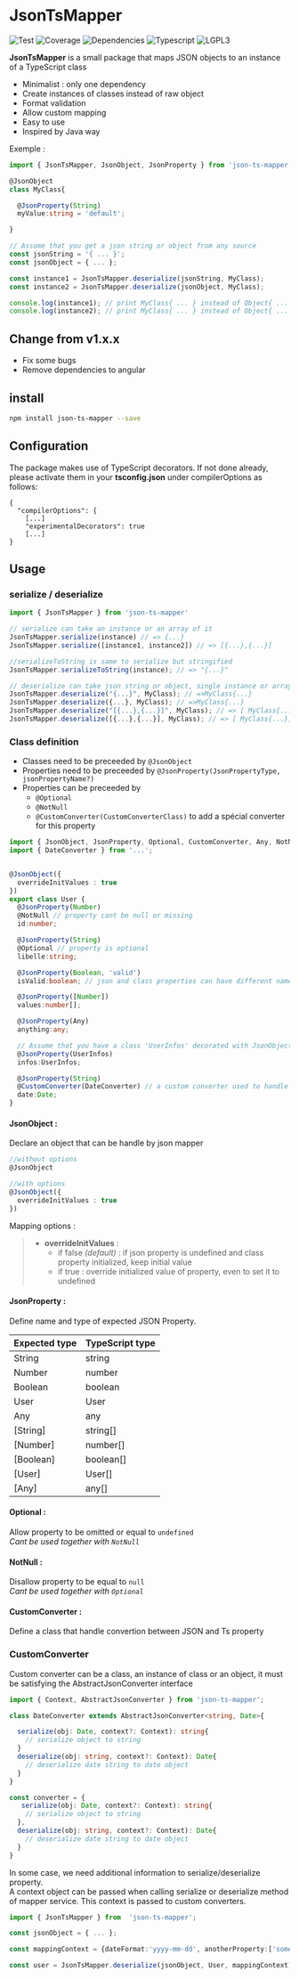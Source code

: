 # JsonTsMapper

![Test](https://img.shields.io/badge/Tests-17/17-green.svg)
![Coverage](https://img.shields.io/badge/Coverage-85%25-green.svg)
![Dependencies](https://img.shields.io/badge/Dependencies-1-green.svg)
![Typescript](https://img.shields.io/badge/Made%20with-Typescript-blue.svg)
![LGPL3](https://img.shields.io/badge/Licence-LGPL%20V3-yellow.svg)

__JsonTsMapper__ is a small package that maps JSON objects to an instance of a TypeScript class

* Minimalist : only one dependency
* Create instances of classes instead of raw object
* Format validation
* Allow custom mapping
* Easy to use
* Inspired by Java way
  
Exemple :
```ts
import { JsonTsMapper, JsonObject, JsonProperty } from 'json-ts-mapper'

@JsonObject
class MyClass{

  @JsonProperty(String)
  myValue:string = 'default';

}

// Assume that you get a json string or object from any source
const jsonString = '{ ... }';
const jsonObject = { ... };

const instance1 = JsonTsMapper.deserialize(jsonString, MyClass);
const instance2 = JsonTsMapper.deserialize(jsonObject, MyClass);

console.log(instance1); // print MyClass{ ... } instead of Object{ ... }
console.log(instance2); // print MyClass{ ... } instead of Object{ ... }
```

## Change from v1.x.x

* Fix some bugs
* Remove dependencies to angular

## install

```sh
npm install json-ts-mapper --save
```

## Configuration

The package makes use of TypeScript decorators. If not done already, please activate them in your __tsconfig.json__ under compilerOptions as follows:
```
{
  "compilerOptions": {
    [...]
    "experimentalDecorators": true
    [...]
}
```

## Usage

### serialize / deserialize
```ts
import { JsonTsMapper } from 'json-ts-mapper'

// serialize can take an instance or an array of it
JsonTsMapper.serialize(instance) // => {...}
JsonTsMapper.serialize([instance1, instance2]) // => [{...},{...}]

//serializeToString is same to serialize but stringified
JsonTsMapper.serializeToString(instance); // => "{...}"

// deserialize can take json string or object, single instance or array
JsonTsMapper.deserialize("{...}", MyClass); // =>MyClass{...}
JsonTsMapper.deserialize({...}, MyClass); // =>MyClass{...}
JsonTsMapper.deserialize("[{...},{...}]", MyClass); // => [ MyClass{...}, MyClass{...} ]
JsonTsMapper.deserialize([{...},{...}], MyClass); // => [ MyClass{...}, MyClass{...} ]

```

### Class definition

* Classes need to be preceeded by `@JsonObject`
* Properties need to be preceeded by `@JsonProperty(JsonPropertyType, jsonPropertyName?)`
* Properties can be preceeded by
  * `@Optional`
  * `@NotNull`
  * `@CustomConverter(CustomConverterClass)` to add a spécial converter for this property

```ts
import { JsonObject, JsonProperty, Optional, CustomConverter, Any, NotNull} from 'json-ts-mapper';
import { DateConverter } from '...';


@JsonObject({
  overrideInitValues : true
})
export class User {
  @JsonProperty(Number)
  @NotNull // property cant be null or missing
  id:number;

  @JsonProperty(String)
  @Optional // property is optional
  libelle:string;

  @JsonProperty(Boolean, 'valid')
  isValid:boolean; // json and class properties can have different names

  @JsonProperty([Number])
  values:number[];

  @JsonProperty(Any)
  anything:any;  

  // Assume that you have a class 'UserInfos' decorated with JsonObject
  @JsonProperty(UserInfos)
  infos:UserInfos;

  @JsonProperty(String)
  @CustomConverter(DateConverter) // a custom converter used to handle special mapping
  date:Date;
}
```

#### __JsonObject__ :

Declare an object that can be handle by json mapper
```ts
//without options
@JsonObject

//with options
@JsonObject({
  overrideInitValues : true
})

```
Mapping options :
> * __overrideInitValues__ :
>    * if false _(default)_ : if json property is undefined and class property initialized, keep initial value
>    * if true : override initialized value of property, even to set it to undefined


#### __JsonProperty__ :

Define name and type of expected JSON Property.

| Expected type | TypeScript type |
| ------------- | --------------- |
| String        | string          |
| Number        | number          |
| Boolean       | boolean         |
| User          | User            |
| Any           | any             |
| [String]      | string[]        |
| [Number]      | number[]        |
| [Boolean]     | boolean[]       |
| [User]        | User[]          |
| [Any]         | any[]           |

#### __Optional__ :

Allow property to be omitted or equal to `undefined`  
_Cant be used together with `NotNull`_

#### __NotNull__ :

Disallow property to be equal to `null`  
_Cant be used together with `Optional`_

#### __CustomConverter__ :

Define a class that handle convertion between JSON and Ts property

### CustomConverter

Custom converter can be a class, an instance of class or an object, it must be satisfying the AbstractJsonConverter interface

```ts
import { Context, AbstractJsonConverter } from 'json-ts-mapper';

class DateConverter extends AbstractJsonConverter<string, Date>{

  serialize(obj: Date, context?: Context): string{
    // serialize object to string
  }
  deserialize(obj: string, context?: Context): Date{
    // deserialize date string to date object
  }
}

const converter = {
   serialize(obj: Date, context?: Context): string{
    // serialize object to string
  },
  deserialize(obj: string, context?: Context): Date{
    // deserialize date string to date object
  }
}
```

In some case, we need additional information to serialize/deserialize property.  
A context object can be passed when calling serialize or deserialize method of mapper service. This context is passed to custom converters.


```ts
import { JsonTsMapper } from  'json-ts-mapper';

const jsonObject = { ... };

const mappingContext = {dateFormat:'yyyy-mm-dd', anotherProperty:['some','values']};

const user = JsonTsMapper.deserialize(jsonObject, User, mappingContext);
```
